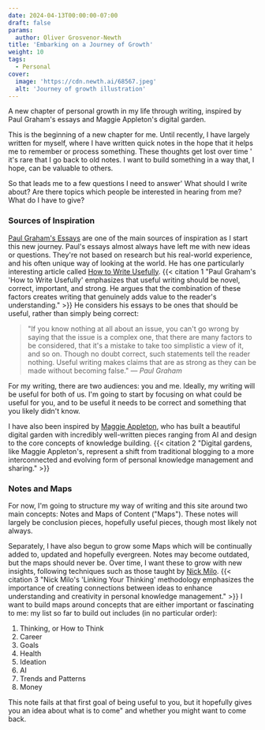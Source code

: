 ```yaml
---
date: 2024-04-13T00:00:00-07:00
draft: false
params:
  author: Oliver Grosvenor-Newth
title: 'Embarking on a Journey of Growth'
weight: 10
tags:
  - Personal
cover:
  image: 'https://cdn.newth.ai/68567.jpeg'
  alt: 'Journey of growth illustration'
---
```


A new chapter of personal growth in my life through writing, inspired by Paul Graham's essays and
Maggie Appleton's digital garden.

This is the beginning of a new chapter for me. Until recently, I have largely written for myself,
where I have written quick notes in the hope that it helps me to remember or process something.
These thoughts get lost over time ' it's rare that I go back to old notes. I want to build something
in a way that, I hope, can be valuable to others.

So that leads me to a few questions I need to answer' What should I write about? Are there topics
which people be interested in hearing from me? What do I have to give?

### Sources of Inspiration

[Paul Graham's Essays](http://www.paulgraham.com/articles.html) are one of the main sources of
inspiration as I start this new journey. Paul's essays almost always have left me with new ideas or
questions. They're not based on research but his real-world experience, and his often unique way of
looking at the world. He has one particularly interesting article called
[How to Write Usefully](http://www.paulgraham.com/useful.html).
{{< citation 1 "Paul Graham's 'How to Write Usefully' emphasizes that useful writing should be novel, correct, important, and strong. He argues that the combination of these factors creates writing that genuinely adds value to the reader's understanding." >}}
He considers his essays to be ones that should be useful, rather than simply being correct:

> "If you know nothing at all about an issue, you can't go wrong by saying that the issue is a
> complex one, that there are many factors to be considered, that it's a mistake to take too
> simplistic a view of it, and so on. Though no doubt correct, such statements tell the reader
> nothing. Useful writing makes claims that are as strong as they can be made without becoming
> false." — <cite>Paul Graham</cite>

For my writing, there are two audiences: you and me. Ideally, my writing will be useful for both of
us. I'm going to start by focusing on what could be useful for you, and to be useful it needs to be
correct and something that you likely didn't know.

I have also been inspired by [Maggie Appleton](https://maggieappleton.com/), who has built a
beautiful digital garden with incredibly well-written pieces ranging from AI and design to the core
concepts of knowledge building.
{{< citation 2 "Digital gardens, like Maggie Appleton's, represent a shift from traditional blogging to a more interconnected and evolving form of personal knowledge management and sharing." >}}

### Notes and Maps

For now, I'm going to structure my way of writing and this site around two main concepts: Notes and
Maps of Content ("Maps"). These notes will largely be conclusion pieces, hopefully useful pieces,
though most likely not always.

Separately, I have also begun to grow some Maps which will be continually added to, updated and
hopefully evergreen. Notes may become outdated, but the maps should never be. Over time, I want
these to grow with new insights, following techniques such as those taught by
[Nick Milo](https://www.nickmilo.com/).
{{< citation 3 "Nick Milo's 'Linking Your Thinking' methodology emphasizes the importance of creating connections between ideas to enhance understanding and creativity in personal knowledge management." >}}
I want to build maps around concepts that are either important or fascinating to me: my list so far
to build out includes (in no particular order):

1.  Thinking, or How to Think
2.  Career
3.  Goals
4.  Health
5.  Ideation
6.  AI
7.  Trends and Patterns
8.  Money

This note fails at that first goal of being useful to you, but it hopefully gives you an idea about
what is to come" and whether you might want to come back.
